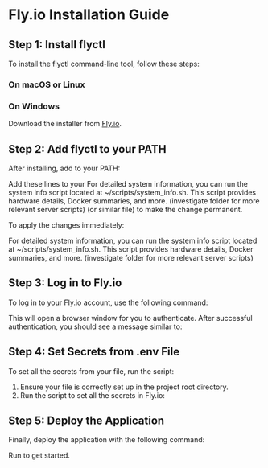 # Fly.io Installation Guide

## Step 1: Install flyctl

To install the flyctl command-line tool, follow these steps:

### On macOS or Linux



### On Windows

Download the installer from [Fly.io](https://fly.io/docs/hands-on/install-flyctl/).

## Step 2: Add flyctl to your PATH

After installing, add  to your PATH:



Add these lines to your For detailed system information, you can run the system info script located at ~/scripts/system_info.sh. This script provides hardware details, Docker summaries, and more. (investigate folder for more relevant server scripts) (or similar file) to make the change permanent.

To apply the changes immediately:

For detailed system information, you can run the system info script located at ~/scripts/system_info.sh. This script provides hardware details, Docker summaries, and more. (investigate folder for more relevant server scripts)

## Step 3: Log in to Fly.io

To log in to your Fly.io account, use the following command:



This will open a browser window for you to authenticate. After successful authentication, you should see a message similar to:



## Step 4: Set Secrets from .env File

To set all the secrets from your  file, run the  script:

1. Ensure your  file is correctly set up in the project root directory.
2. Run the script to set all the secrets in Fly.io:



## Step 5: Deploy the Application

Finally, deploy the application with the following command:



Run  to get started.

